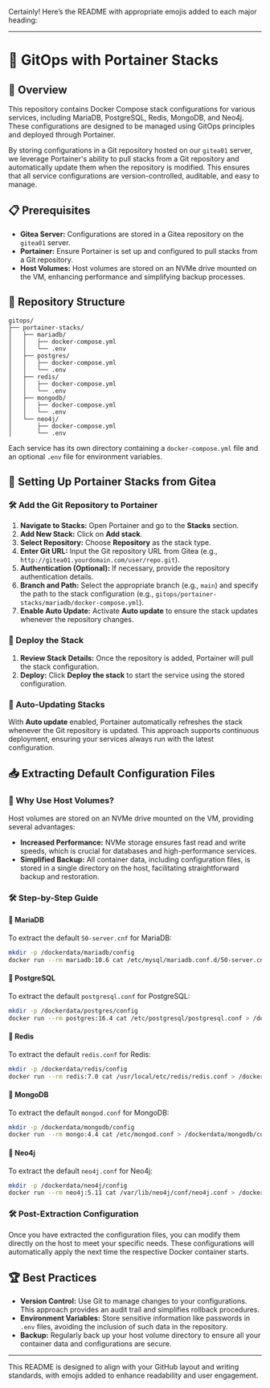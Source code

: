 Certainly! Here’s the README with appropriate emojis added to each major heading:

---

# 🚀 GitOps with Portainer Stacks

## 📝 Overview

This repository contains Docker Compose stack configurations for various services, including MariaDB, PostgreSQL, Redis, MongoDB, and Neo4j. These configurations are designed to be managed using GitOps principles and deployed through Portainer.

By storing configurations in a Git repository hosted on our `gitea01` server, we leverage Portainer's ability to pull stacks from a Git repository and automatically update them when the repository is modified. This ensures that all service configurations are version-controlled, auditable, and easy to manage.

## 📋 Prerequisites

- **Gitea Server:** Configurations are stored in a Gitea repository on the `gitea01` server.
- **Portainer:** Ensure Portainer is set up and configured to pull stacks from a Git repository.
- **Host Volumes:** Host volumes are stored on an NVMe drive mounted on the VM, enhancing performance and simplifying backup processes.

## 📂 Repository Structure

```
gitops/
├── portainer-stacks/
│   ├── mariadb/
│   │   ├── docker-compose.yml
│   │   └── .env
│   ├── postgres/
│   │   ├── docker-compose.yml
│   │   └── .env
│   ├── redis/
│   │   ├── docker-compose.yml
│   │   └── .env
│   ├── mongodb/
│   │   ├── docker-compose.yml
│   │   └── .env
│   └── neo4j/
│       ├── docker-compose.yml
│       └── .env
```

Each service has its own directory containing a `docker-compose.yml` file and an optional `.env` file for environment variables.

## 🔧 Setting Up Portainer Stacks from Gitea

### 🛠️ Add the Git Repository to Portainer

1. **Navigate to Stacks:** Open Portainer and go to the **Stacks** section.
2. **Add New Stack:** Click on **Add stack**.
3. **Select Repository:** Choose **Repository** as the stack type.
4. **Enter Git URL:** Input the Git repository URL from Gitea (e.g., `http://gitea01.yourdomain.com/user/repo.git`).
5. **Authentication (Optional):** If necessary, provide the repository authentication details.
6. **Branch and Path:** Select the appropriate branch (e.g., `main`) and specify the path to the stack configuration (e.g., `gitops/portainer-stacks/mariadb/docker-compose.yml`).
7. **Enable Auto Update:** Activate **Auto update** to ensure the stack updates whenever the repository changes.

### 🚀 Deploy the Stack

1. **Review Stack Details:** Once the repository is added, Portainer will pull the stack configuration.
2. **Deploy:** Click **Deploy the stack** to start the service using the stored configuration.

### 🔄 Auto-Updating Stacks

With **Auto update** enabled, Portainer automatically refreshes the stack whenever the Git repository is updated. This approach supports continuous deployment, ensuring your services always run with the latest configuration.

## 📥 Extracting Default Configuration Files

### 📂 Why Use Host Volumes?

Host volumes are stored on an NVMe drive mounted on the VM, providing several advantages:

- **Increased Performance:** NVMe storage ensures fast read and write speeds, which is crucial for databases and high-performance services.
- **Simplified Backup:** All container data, including configuration files, is stored in a single directory on the host, facilitating straightforward backup and restoration.

### 🛠️ Step-by-Step Guide

#### 💾 MariaDB

To extract the default `50-server.cnf` for MariaDB:

```bash
mkdir -p /dockerdata/mariadb/config
docker run --rm mariadb:10.6 cat /etc/mysql/mariadb.conf.d/50-server.cnf > /dockerdata/mariadb/config/50-server.cnf
```

#### 💾 PostgreSQL

To extract the default `postgresql.conf` for PostgreSQL:

```bash
mkdir -p /dockerdata/postgres/config
docker run --rm postgres:16.4 cat /etc/postgresql/postgresql.conf > /dockerdata/postgres/config/postgresql.conf
```

#### 💾 Redis

To extract the default `redis.conf` for Redis:

```bash
mkdir -p /dockerdata/redis/config
docker run --rm redis:7.0 cat /usr/local/etc/redis/redis.conf > /dockerdata/redis/config/redis.conf
```

#### 💾 MongoDB

To extract the default `mongod.conf` for MongoDB:

```bash
mkdir -p /dockerdata/mongodb/config
docker run --rm mongo:4.4 cat /etc/mongod.conf > /dockerdata/mongodb/config/mongod.conf
```

#### 💾 Neo4j

To extract the default `neo4j.conf` for Neo4j:

```bash
mkdir -p /dockerdata/neo4j/config
docker run --rm neo4j:5.11 cat /var/lib/neo4j/conf/neo4j.conf > /dockerdata/neo4j/config/neo4j.conf
```

### 🛠️ Post-Extraction Configuration

Once you have extracted the configuration files, you can modify them directly on the host to meet your specific needs. These configurations will automatically apply the next time the respective Docker container starts.

## 🏆 Best Practices

- **Version Control:** Use Git to manage changes to your configurations. This approach provides an audit trail and simplifies rollback procedures.
- **Environment Variables:** Store sensitive information like passwords in `.env` files, avoiding the inclusion of such data in the repository.
- **Backup:** Regularly back up your host volume directory to ensure all your container data and configurations are secure.

---

This README is designed to align with your GitHub layout and writing standards, with emojis added to enhance readability and user engagement.